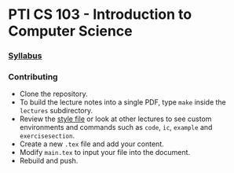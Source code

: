 # PTI CS 103 - Introduction to Computer Science

### [Syllabus](https://docs.google.com/document/d/1WvgGjS-LlSsHJXPYwWew4DQ-SJC_MdBNfPKTu68ljp0/edit)

### Contributing

- Clone the repository.
- To build the lecture notes into a single PDF, type `make` inside the `lectures` subdirectory.
- Review the [style file](https://github.com/pti-cs/pti-cs-103/blob/master/lectures/style.sty) or look at other lectures to see custom environments and commands such as `code`, `ic`, `example` and `exercisesection`.
- Create a new `.tex` file and add your content.
- Modify `main.tex` to input your file into the document.
- Rebuild and push.